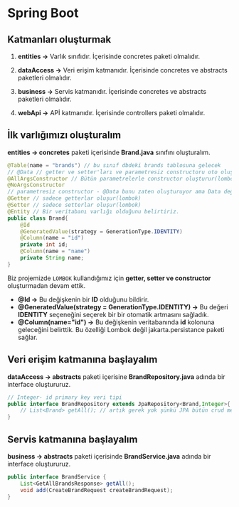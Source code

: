 # Spring Boot 

## Katmanları oluşturmak

1. __entities ->__ Varlık sınıfıdır. İçerisinde concretes paketi olmalıdır.

2. __dataAccess ->__ Veri erişim katmanıdır. İçerisinde concretes ve abstracts paketleri olmalıdır.

3. __business ->__ Servis katmanıdır. İçerisinde concretes ve abstracts paketleri olmalıdır.

4. __webApi ->__ APİ katmanıdır. İçerisinde controllers paketi olmalıdır.

## İlk varlığımızı oluşturalım

__entities -> concretes__ paketi içerisinde __Brand.java__ sınıfını oluşturalım.

```java
@Table(name = "brands") // bu sınıf dbdeki brands tablosuna gelecek 
// @Data // getter ve setter'ları ve parametresiz constructoru oto oluşturur(lombok)
@AllArgsConstructor // Bütün parametrelerle constructor oluşturur(lombok)
@NoArgsConstructor 
// parametresiz constructor - @Data bunu zaten oluşturuyor ama Data değil de getter setter ayrı kullanırsak Datayı kullanamayacağımız için bunu eklemeliyiz.
@Getter // sadece getterlar oluşur(lombok)
@Setter // sadece setterlar oluşur(lombok)
@Entity // Bir veritabanı varlığı olduğunu belirtiriz.
public class Brand{
    @Id
    @GeneratedValue(strategy = GenerationType.IDENTITY)
    @Column(name = "id")
    private int id;
    @Column(name = "name")
    private String name;
}
```

Biz projemizde `LOMBOK` kullandığımız için __getter, setter ve constructor__ oluşturmadan devam ettik.
- __@Id ->__ Bu değişkenin bir __ID__ olduğunu bildirir.
- __@GeneratedValue(strategy = GenerationType.IDENTITY) ->__ Bu değeri __IDENTITY__ seçeneğini seçerek bir bir otomatik artmasını sağladık.
- __@Column(name="id") ->__ Bu değişkenin veritabanında __id__ kolonuna geleceğini belirttik. Bu özelliği Lombok değil jakarta.persistance paketi sağlar. 

## Veri erişim katmanına başlayalım

__dataAccess -> abstracts__ paketi içerisine __BrandRepository.java__ adında bir interface oluştururuz. 

```java
// Integer- id primary key veri tipi
public interface BrandRepository extends JpaRepository<Brand,Integer>{
    // List<Brand> getAll(); // artık gerek yok şünkü JPA bütün crud metotlarını bize sunuyor.
}
```

## Servis katmanına başlayalım

__business -> abstracts__ paketi içerisinde __BrandService.java__ adında bir interface oluştururuz.

```java
public interface BrandService {
    List<GetAllBrandsResponse> getAll();
    void add(CreateBrandRequest createBrandRequest);
}
```

